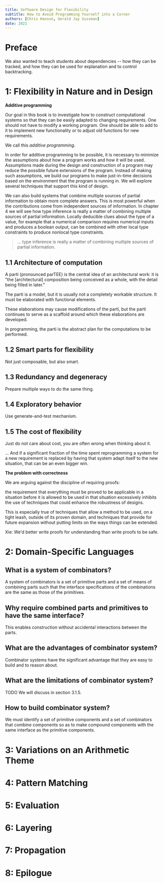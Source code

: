 ```yaml
---
title: Software Design for Flexibility
subtitle: How to Avoid Programming Yourself into a Corner
authors: [Chris Hanson, Gerald Jay Sussman]
date: 2021
---
```


# Preface

We also wanted to teach students about dependencies -- how they can be tracked,
and how they can be used for explanation and to control backtracking.

# 1: Flexibility in Nature and in Design

**Additive programming**

Our goal in this book is to investigate how to construct
computational systems so that they can be easily adapted to
changing requirements. One should not have to modify a working
program. One should be able to add to it to implement new
functionality or to adjust old functions for new requirements.

We call this *additive programming*.

In order for additive programming to be possible, it is necessary
to minimize the assumptions about how a program works and how
it will be used. Assumptions made during the design and
construction of a program may reduce the possible future
extensions of the program. Instead of making such assumptions, we
build our programs to make just-in-time decisions based on the
environment that the program is running in. We will explore several
techniques that support this kind of design.

We can also build systems that combine multiple sources of
partial information to obtain more complete answers. This is most
powerful when the contributions come from independent sources of
information. In chapter 4 we will see how type inference is really a
matter of combining multiple sources of partial information. Locally
deducible clues about the type of a value, for example that a
numerical comparison requires numerical inputs and produces a
boolean output, can be combined with other local type constraints
to produce nonlocal type constraints.

> ... type inference is really a matter of combining multiple sources of partial information.

## 1.1 Architecture of computation

A parti (pronounced parTEE) is the central idea of an architectural work:
it is "the [architectural] composition being conceived as a whole,
with the detail being filled in later."

The parti is a model, but it is usually not a completely workable structure.
It must be elaborated with functional elements.

These elaborations may cause modifications of the parti,
but the parti continues to serve as a scaffold
around which these elaborations are developed.

In programming, the parti is the abstract plan for the computations to be performed.

## 1.2 Smart parts for flexibility

Not just composable, but also smart.

## 1.3 Redundancy and degeneracy

Prepare multiple ways to do the same thing.

## 1.4 Exploratory behavior

Use generate-and-test mechanism.

## 1.5 The cost of flexibility

Just do not care about cost, you are often wrong when thinking about it.

... And if a significant fraction of the time spent reprogramming a system for a new requirement
is replaced by having that system adapt itself to the new situation,
that can be an even bigger win.

**The problem with correctness**

We are arguing against the discipline of requiring proofs:

the requirement that everything must be proved to be applicable in a
situation before it is allowed to be used in that situation excessively
inhibits the use of techniques that could enhance the robustness of designs.

This is especially true of techniques that allow a method to
be used, on a tight leash, outside of its proven domain, and
techniques that provide for future expansion without putting limits
on the ways things can be extended.

Xie: We'd better write proofs for understanding than write proofs to be safe.

# 2: Domain-Specific Languages

## What is a system of combinators?

A system of combinators is a set of primitive parts
and a set of means of combining parts such that
the interface specifications of the combinations
are the same as those of the primitives.

## Why require combined parts and primitives to have the same interface?

This enables construction without accidental interactions between the parts.

## What are the advantages of combinator system?

Combinator systems have the significant advantage that
they are easy to build and to reason about.

## What are the limitations of combinator system?

TODO We will discuss in section 3.1.5.

## How to build combinator system?

We must identify a set of primitive components
and a set of combinators that combine components
so as to make compound components
with the same interface as the primitive components.

# 3: Variations on an Arithmetic Theme

# 4: Pattern Matching

# 5: Evaluation

# 6: Layering

# 7: Propagation

# 8: Epilogue

